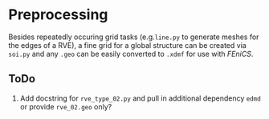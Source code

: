 # Preprocessing

Besides repeatedly occuring grid tasks (e.g.`line.py` to generate meshes for the edges of a RVE),
a fine grid for a global structure can be created via `soi.py` and any ``.geo`` can be easily
converted to ``.xdmf`` for use with *FEniCS*.

## ToDo
1. Add docstring for `rve_type_02.py` and pull in additional dependency `edmd` or provide `rve_02.geo` only?
